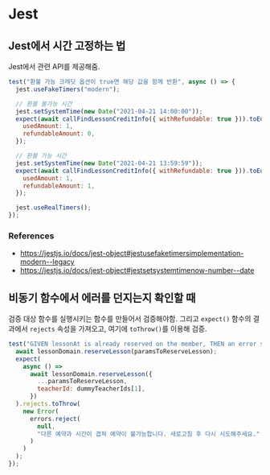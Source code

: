 # Jest

## Jest에서 시간 고정하는 법

Jest에서 관련 API를 제공해줌.

```javascript
test("환불 가능 크레딧 옵션이 true면 해당 값을 함께 반환", async () => {
  jest.useFakeTimers("modern");

  // 환불 불가능 시간
  jest.setSystemTime(new Date("2021-04-21 14:00:00"));
  expect(await callFindLessonCreditInfo({ withRefundable: true })).toEqual({
    usedAmount: 1,
    refundableAmount: 0,
  });

  // 환불 가능 시간
  jest.setSystemTime(new Date("2021-04-21 13:59:59"));
  expect(await callFindLessonCreditInfo({ withRefundable: true })).toEqual({
    usedAmount: 1,
    refundableAmount: 1,
  });

  jest.useRealTimers();
});
```

### References

- https://jestjs.io/docs/jest-object#jestusefaketimersimplementation-modern--legacy<br/>
- https://jestjs.io/docs/jest-object#jestsetsystemtimenow-number--date

## 비동기 함수에서 에러를 던지는지 확인할 때

검증 대상 함수를 실행시키는 함수를 만들어서 검증해야함. 그리고 `expect()` 함수의 결과에서 `rejects` 속성을 가져오고, 여기에 `toThrow()`를 이용해 검증.

```javascript
test("GIVEN lessonAt is already reserved on the member, THEN an error should be thrown", async () => {
  await lessonDomain.reserveLesson(paramsToReserveLesson);
  expect(
    async () =>
      await lessonDomain.reserveLesson({
        ...paramsToReserveLesson,
        teacherId: dummyTeacherIds[1],
      })
  ).rejects.toThrow(
    new Error(
      errors.reject(
        null,
        "다른 예약과 시간이 겹쳐 예약이 불가능합니다. 새로고침 후 다시 시도해주세요."
      )
    )
  );
});
```
